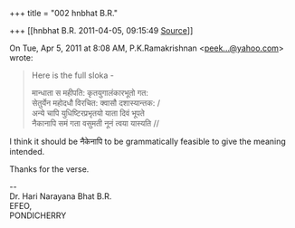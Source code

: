 +++
title = "002 hnbhat B.R."

+++
[[hnbhat B.R.	2011-04-05, 09:15:49 [Source](https://groups.google.com/g/samskrita/c/mvBpVwKmWow)]]



On Tue, Apr 5, 2011 at 8:08 AM, P.K.Ramakrishnan \<[peek...@yahoo.com]()\> wrote:  

> Here is the full sloka -  
>   
>   
> मान्धाता स महीपति: कृतयुगालंकारभूतो गत:  
> सेतुर्येन महोदधौ विरचित: क्वासौ दशास्यान्तक: /  
> अन्ये चापि युधिष्टिरप्रभृतयो याता दिवं भूपते  
> नैकानापि समं गता वसुमती नूनं त्वया यास्यति //  
>   

  

I think it should be नैकेनापि to be grammatically feasible to give the meaning intended.

  

Thanks for the verse.

  
--  
Dr. Hari Narayana Bhat B.R.  
EFEO,  
PONDICHERRY  

